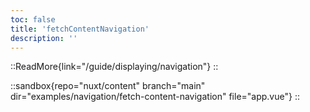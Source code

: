 ```yaml
---
toc: false
title: 'fetchContentNavigation'
description: ''
---
```


::ReadMore{link="/guide/displaying/navigation"}
::

::sandbox{repo="nuxt/content" branch="main" dir="examples/navigation/fetch-content-navigation" file="app.vue"}
::
